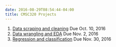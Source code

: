 ```yaml
---
date: 2016-08-29T08:54:44-04:00
title: CMSC320 Projects
---
```


1. [Data scraping and cleaning](Project1/) Due Oct. 10, 2016
2. [Data wrangling and EDA](Project2/) Due Nov. 2, 2016
3. [Regression and classification](project3/) Due Nov. 30, 2016  
